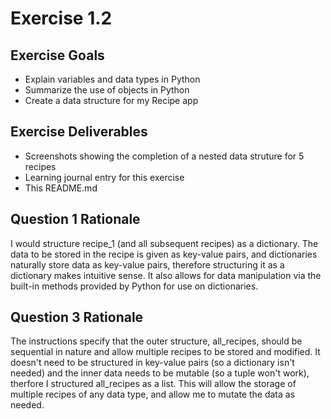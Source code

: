 # Exercise 1.2

## Exercise Goals
- Explain variables and data types in Python
- Summarize the use of objects in Python
- Create a data structure for my Recipe app

## Exercise Deliverables
- Screenshots showing the completion of a nested data struture for 5 recipes
- Learning journal entry for this exercise
- This README.md

## Question 1 Rationale
I would structure recipe_1 (and all subsequent recipes) as a dictionary. The data to be stored in the recipe is given as key-value pairs, and dictionaries naturally store data as key-value pairs, therefore structuring it as a dictionary makes intuitive sense. It also allows for data manipulation via the built-in methods provided by Python for use on dictionaries.

## Question 3 Rationale
The instructions specify that the outer structure, all_recipes, should be sequential in nature and allow multiple recipes to be stored and modified. It doesn't need to be structured in key-value pairs (so a dictionary isn't needed) and the inner data needs to be mutable (so a tuple won't work), therfore I structured all_recipes as a list. This will allow the storage of multiple recipes of any data type, and allow me to mutate the data as needed.